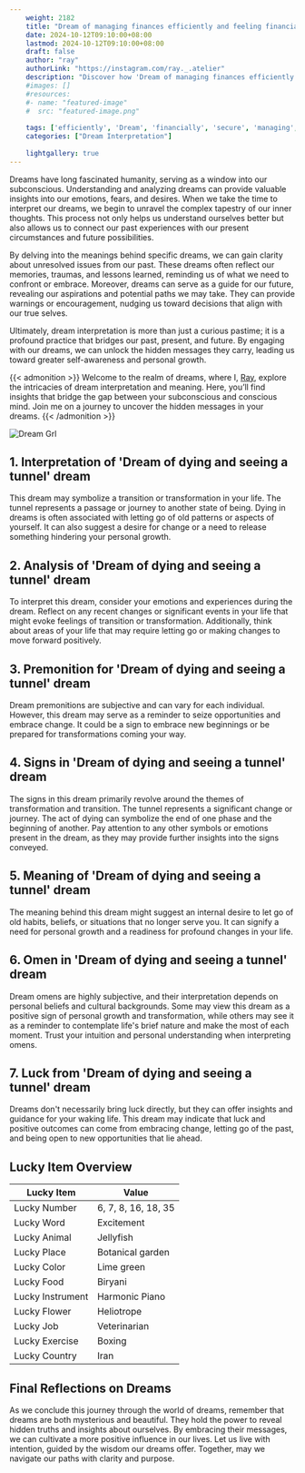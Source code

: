 ```yaml
---
    weight: 2182
    title: "Dream of managing finances efficiently and feeling financially secure."  # Assuming 'title' column exists
    date: 2024-10-12T09:10:00+08:00
    lastmod: 2024-10-12T09:10:00+08:00
    draft: false
    author: "ray"
    authorLink: "https://instagram.com/ray._.atelier"
    description: "Discover how 'Dream of managing finances efficiently and feeling financially secure.' can interpret your future and uncover its significant meanings in your life."
    #images: []
    #resources:
    #- name: "featured-image"
    #  src: "featured-image.png"
    
    tags: ['efficiently', 'Dream', 'financially', 'secure', 'managing', 'feeling', 'finances']
    categories: ["Dream Interpretation"]
    
    lightgallery: true
---
```

    
Dreams have long fascinated humanity, serving as a window into our subconscious. Understanding and analyzing dreams can provide valuable insights into our emotions, fears, and desires. When we take the time to interpret our dreams, we begin to unravel the complex tapestry of our inner thoughts. This process not only helps us understand ourselves better but also allows us to connect our past experiences with our present circumstances and future possibilities.

By delving into the meanings behind specific dreams, we can gain clarity about unresolved issues from our past. These dreams often reflect our memories, traumas, and lessons learned, reminding us of what we need to confront or embrace. Moreover, dreams can serve as a guide for our future, revealing our aspirations and potential paths we may take. They can provide warnings or encouragement, nudging us toward decisions that align with our true selves.

Ultimately, dream interpretation is more than just a curious pastime; it is a profound practice that bridges our past, present, and future. By engaging with our dreams, we can unlock the hidden messages they carry, leading us toward greater self-awareness and personal growth.

{{< admonition >}}
Welcome to the realm of dreams, where I, [Ray](https://instagram.com/ray._.atelier), explore the intricacies of dream interpretation and meaning. Here, you’ll find insights that bridge the gap between your subconscious and conscious mind. Join me on a journey to uncover the hidden messages in your dreams.
{{< /admonition >}}

![Dream Grl](https://cdn.pixabay.com/photo/2017/11/02/03/35/gothic-2910057_1280.jpg "Dream Grl")

## 1. Interpretation of 'Dream of dying and seeing a tunnel' dream
 This dream may symbolize a transition or transformation in your life. The tunnel represents a passage or journey to another state of being. Dying in dreams is often associated with letting go of old patterns or aspects of yourself. It can also suggest a desire for change or a need to release something hindering your personal growth.

## 2. Analysis of 'Dream of dying and seeing a tunnel' dream
 To interpret this dream, consider your emotions and experiences during the dream. Reflect on any recent changes or significant events in your life that might evoke feelings of transition or transformation. Additionally, think about areas of your life that may require letting go or making changes to move forward positively.

## 3. Premonition for 'Dream of dying and seeing a tunnel' dream
 Dream premonitions are subjective and can vary for each individual. However, this dream may serve as a reminder to seize opportunities and embrace change. It could be a sign to embrace new beginnings or be prepared for transformations coming your way.

## 4. Signs in 'Dream of dying and seeing a tunnel' dream
 The signs in this dream primarily revolve around the themes of transformation and transition. The tunnel represents a significant change or journey. The act of dying can symbolize the end of one phase and the beginning of another. Pay attention to any other symbols or emotions present in the dream, as they may provide further insights into the signs conveyed.

## 5. Meaning of 'Dream of dying and seeing a tunnel' dream
 The meaning behind this dream might suggest an internal desire to let go of old habits, beliefs, or situations that no longer serve you. It can signify a need for personal growth and a readiness for profound changes in your life.

## 6. Omen in 'Dream of dying and seeing a tunnel' dream
 Dream omens are highly subjective, and their interpretation depends on personal beliefs and cultural backgrounds. Some may view this dream as a positive sign of personal growth and transformation, while others may see it as a reminder to contemplate life's brief nature and make the most of each moment. Trust your intuition and personal understanding when interpreting omens.

## 7. Luck from 'Dream of dying and seeing a tunnel' dream
 Dreams don't necessarily bring luck directly, but they can offer insights and guidance for your waking life. This dream may indicate that luck and positive outcomes can come from embracing change, letting go of the past, and being open to new opportunities that lie ahead.

## Lucky Item Overview
| Lucky Item          | Value              |
|---------------|--------------------|
| Lucky Number        | 6, 7, 8, 16, 18, 35  |
| Lucky Word          | Excitement |
| Lucky Animal        | Jellyfish |
| Lucky Place         | Botanical garden     |
| Lucky Color         | Lime green     |
| Lucky Food          | Biryani      |
| Lucky Instrument    | Harmonic Piano |
| Lucky Flower        | Heliotrope    |
| Lucky Job           | Veterinarian       |
| Lucky Exercise      | Boxing  |
| Lucky Country       | Iran    |


##  Final Reflections on Dreams

As we conclude this journey through the world of dreams, remember that dreams are both mysterious and beautiful. They hold the power to reveal hidden truths and insights about ourselves. By embracing their messages, we can cultivate a more positive influence in our lives. Let us live with intention, guided by the wisdom our dreams offer. Together, may we navigate our paths with clarity and purpose.
